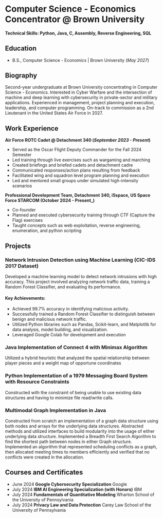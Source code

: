 # Computer Science - Economics Concentrator @ Brown University

#### Technical Skills: Python, Java, C, Assembly, Reverse Engineering, SQL

## Education 			        		
- B.S., Computer Science - Economics | Brown University (_May 2027_)

## Biography
Second-year undergraduate at Brown University concentrating in Computer Science - Economics. Interested in Cyber Warfare and
the intersection of machine and deep learning with cybersecurity in private-sector and military applications. Experienced in
management, project planning and execution, leadership, and computer programming. On-track to commission as a 2nd Lieutenant
in the United States Air Force in 2027.

## Work Experience
**Air Force ROTC Cadet @ Detachment 340 (_September 2023 - Present_)**
- Served as the Oscar Flight Deputy Commander for the Fall 2024 Semester
- Led training through live exercises such as wargaming and marching
- Created briefings and briefed cadets and detachment cadre
- Communicated responses/action plans resulting from feedback
- Facilitated wing and squadron level program planning and execution
- Led and mentored small groups under simulated high-intensity scenarios

**Professional Development Team, Detachment 340, i5space, US Space Force STARCOM (October 2024 - Present_)**
- Co-founder
- Planned and executed cybersecurity training through CTF (Capture the Flag) exercises
- Taught concepts such as web exploitation, reverse engineering, enumeration, and python scripting

## Projects
### Network Intrusion Detection using Machine Learning (CIC-IDS 2017 Dataset)
Developed a machine learning model to detect network intrusions with high accuracy. This project involved analyzing network traffic data, training a Random Forest Classifier, and evaluating its performance.
#### **Key Achievements:**
- Achieved 99.7% accuracy in identifying malicious activity.
- Successfully trained a Random Forest Classifier to distinguish between benign and malicious network 
 traffic.
- Utilized Python libraries such as Pandas, Scikit-learn, and Matplotlib for data analysis, model building, 
 and visualization.
- Leveraged Google Colab for development and execution

### Java Implementation of Connect 4 with Minimax Algorithm
Utilized a hybrid heuristic that analyzed the spatial relationship between player pieces and a weight map of opportune coordinates

### Python Implementation of a 1979 Messaging Board System with Resource Constraints
Constructed with the constraint of being unable to use existing data structures and having to minimize file read/write calls.

### Multimodal Graph Implementation in Java
Constructed from scratch an implementation of a graph data structure using both nodes and arrays for the underlying data structures. Abstracted methods and utilized interfaces to build modularity into the usage of either underlying data structure. Implemented a Breadth First Search Algorithm to find the shortest path between nodes in either Graph structure. Implemented an algorithm that represented scheduling conflicts as a graph, then allocated meeting times to members efficiently and verified that no conflicts were created in the allocation.

## Courses and Certificates
- June 2024 **Google Cybersecurity Specialization** Google
- July 2024 **IBM AI Engineering Specialization (with Honors)** IBM
- July 2024 **Fundamentals of Quantitative Modeling** Wharton School of the University of Pennsylvania
- July 2024 **Privacy Law and Data Protection** Carey Law School of the University of Pennsylvania
